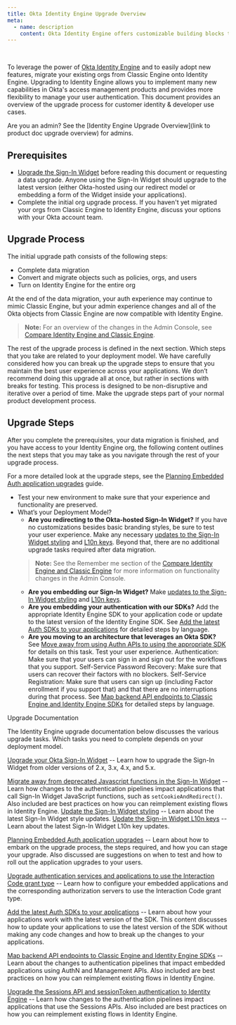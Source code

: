 ```yaml
---
title: Okta Identity Engine Upgrade Overview
meta:
  - name: description
    content: Okta Identity Engine offers customizable building blocks that can support dynamic, app-based user journeys. Learn about the Identity Engine upgrade and what your org upgrade process may look like.
---
```

<ApiLifecycle access="ie" /><br>
<ApiLifecycle access="Limited GA" />

To leverage the power of [Okta Identity Engine](/docs/guides/oie-intro/#about-okta-identity-engine) and to easily adopt new features, migrate your existing orgs from Classic Engine onto Identity Engine. Upgrading to Identity Engine allows you to implement many new capabilities in Okta's access management products and provides more flexibility to manage your user authentication. This document provides an overview of the upgrade process for customer identity & developer use cases.

Are you an admin? See the [Identity Engine Upgrade Overview](link to product doc upgrade overview) for admins.

## Prerequisites

* [Upgrade the Sign-In Widget](/docs/guides/sign-in-widget) before reading this document or requesting a data upgrade. Anyone using the Sign-In Widget should upgrade to the latest version (either Okta-hosted using our redirect model or embedding a form of the Widget inside your applications).
* Complete the initial org upgrade process. If you haven't yet migrated your orgs from Classic Engine to Identity Engine, discuss your options with your Okta account team.

## Upgrade Process

The initial upgrade path consists of the following steps:

* Complete data migration
* Convert and migrate objects such as policies, orgs, and users
* Turn on Identity Engine for the entire org

At the end of the data migration, your auth experience may continue to mimic Classic Engine, but your admin experience changes and all of the Okta objects from Classic Engine are now compatible with Identity Engine.

> **Note:** For an overview of the changes in the Admin Console, see [Compare Identity Engine and Classic Engine](https://help.okta.com/okta_help.htm?type=oie&id=ext-oie-whats-new).

The rest of the upgrade process is defined in the next section. Which steps that you take are related to your deployment model. We have carefully considered how you can break up the upgrade steps to ensure that you maintain the best user experience across your applications. We don’t recommend doing this upgrade all at once, but rather in sections with breaks for testing. This process is designed to be non-disruptive and iterative over a period of time. Make the upgrade steps part of your normal product development process.

## Upgrade Steps

After you complete the prerequisites, your data migration is finished, and you have access to your Identity Engine org, the following content outlines the next steps that you may take as you navigate through the rest of your upgrade process.

For a more detailed look at the upgrade steps, see the [Planning Embedded Auth application upgrades](/docs/concepts/) guide.

* Test your new environment to make sure that your experience and functionality are preserved.
* What’s your Deployment Model?
  * **Are you redirecting to the Okta-hosted Sign-In Widget?** If you have no customizations besides basic branding styles, be sure to test your user experience. Make any necessary [updates to the Sign-In Widget styling](/docs/guides/) and [L10n keys](/docs/guides/). Beyond that, there are no additional upgrade tasks required after data migration.
  > **Note:** See the Remember me section of the [Compare Identity Engine and Classic Engine](https://help.okta.com/okta_help.htm?type=oie&id=ext-oie-whats-new) for more information on functionality changes in the Admin Console.
  * **Are you embedding our Sign-In Widget?** Make [updates to the Sign-In Widget styling](/docs/guides/) and [L10n keys](/docs/guides/).
  * **Are you embedding your authentication with our SDKs?** Add the appropriate Identity Engine SDK to your application code or update to the latest version of the Identity Engine SDK. See [Add the latest Auth SDKs to your applications](/docs/guides/) for detailed steps by language.
  * **Are you moving to an architecture that leverages an Okta SDK?** See [Move away from using Authn APIs to using the appropriate SDK](/docs/guides/) for details on this task.
Test your user experience.
Authentication: Make sure that your users can sign in and sign out for the workflows that you support.
Self-Service Password Recovery: Make sure that users can recover their factors with no blockers.
Self-Service Registration: Make sure that users can sign up (including Factor enrollment if you support that) and that there are no interruptions during that process. 
See [Map backend API endpoints to Classic Engine and Identity Engine SDKs](/docs/guides/) for detailed steps by language.





Upgrade Documentation

The Identity Engine upgrade documentation below discusses the various upgrade tasks. Which tasks you need to complete depends on your deployment model.

[Upgrade your Okta Sign-In Widget](/docs/guides/) -- Learn how to upgrade the Sign-In Widget from older versions of 2.x, 3.x, 4.x, and 5.x.

[Migrate away from deprecated Javascript functions in the Sign-In Widget](/docs/guides/) -- Learn how changes to the authentication pipelines impact applications that call Sign-In Widget JavaScript functions, such as `setCookieAndRedirect()`. Also included are best practices on how you can reimplement existing flows in Identity Engine.
[Update the Sign-In Widget styling](/docs/guides/) -- Learn about the latest Sign-In Widget style updates.
[Update the Sign-in Widget L10n keys](/docs/guides/) -- Learn about the latest Sign-In Widget L10n key updates.

[Planning Embedded Auth application upgrades](/docs/concepts/) -- Learn about how to embark on the upgrade process, the steps required, and how you can stage your upgrade. Also discussed are suggestions on when to test and how to roll out the application upgrades to your users.

[Upgrade authentication services and applications to use the Interaction Code grant type](/docs/guides/implement-grant-type/authcode/main/) -- Learn how to configure your embedded applications and the corresponding authorization servers to use the Interaction Code grant type. 

[Add the latest Auth SDKs to your applications](/docs/guides/) -- Learn about how your applications work with the latest version of the SDK. This content discusses how to update your applications to use the latest version of the SDK without making any code changes and how to break up the changes to your applications.

[Map backend API endpoints to Classic Engine and Identity Engine SDKs](/docs/guides/) -- Learn about the changes to authentication pipelines that impact embedded applications using AuthN and Management APIs. Also included are best practices on how you can reimplement existing flows in Identity Engine.

[Upgrade the Sessions API and sessionToken authentication to Identity Engine](/docs/guides/) -- Learn how changes to the authentication pipelines impact applications that use the Sessions APIs. Also included are best practices on how you can reimplement existing flows in Identity Engine.